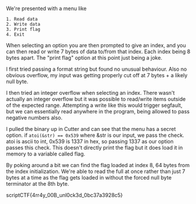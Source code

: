 We're presented with a menu like 
```
1. Read data
2. Write data
3. Print flag
4. Exit
```
When selecting an option you are then prompted to give an index, and you can then read or write 7 bytes of data to/from that index. Each index being 8 bytes apart. The "print flag" option at this point just being a joke.

I first tried passing a format string but found no unusual behaviour. Also no obvious overflow, my input was getting properly cut off at 7 bytes + a likely null byte.

I then tried an integer overflow when selecting an index. There wasn't actually an integer overflow but it was possible to read/write items outside of the expected range. Attempting a write like this would trigger segfault, but we can essentially read anywhere in the program, being allowed to pass negative numbers also.

I pulled the binary up in Cutter and can see that the menu has a secret option. if ```atoi(&str) == 0x539``` where &str is our input, we pass the check. atoi is ascii to int, 0x539 is 1337 in hex, so passing 1337 as our option passes this check. This doesn't directly print the flag but it does load it in memory to a variable called flag.

By poking around a bit we can find the flag loaded at index 8, 64 bytes from the index initialization. We're able to read the full at once rather than just 7 bytes at a time as the flag gets loaded in without the forced null byte terminator at the 8th byte.

scriptCTF{4rr4y_00B_unl0ck3d_0bc37a3928c5}
